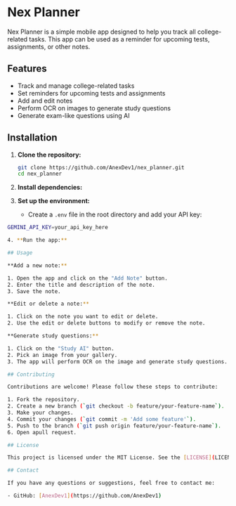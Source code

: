 # Nex Planner

Nex Planner is a simple mobile app designed to help you track all college-related tasks. This app can be used as a reminder for upcoming tests, assignments, or other notes.

## Features

- Track and manage college-related tasks
- Set reminders for upcoming tests and assignments
- Add and edit notes
- Perform OCR on images to generate study questions
- Generate exam-like questions using AI

## Installation

1. **Clone the repository:**

   ```bash
   git clone https://github.com/AnexDev1/nex_planner.git
   cd nex_planner
   
    ```
2. **Install dependencies:**
3. **Set up the environment:**
    - Create a `.env` file in the root directory and add your API key:

  ```bash
GEMINI_API_KEY=your_api_key_here 

4. **Run the app:**

## Usage

**Add a new note:**

1. Open the app and click on the "Add Note" button.
2. Enter the title and description of the note.
3. Save the note.

**Edit or delete a note:**

1. Click on the note you want to edit or delete.
2. Use the edit or delete buttons to modify or remove the note.

**Generate study questions:**

1. Click on the "Study AI" button.
2. Pick an image from your gallery.
3. The app will perform OCR on the image and generate study questions.

## Contributing

Contributions are welcome! Please follow these steps to contribute:

1. Fork the repository.
2. Create a new branch (`git checkout -b feature/your-feature-name`).
3. Make your changes.
4. Commit your changes (`git commit -m 'Add some feature'`).
5. Push to the branch (`git push origin feature/your-feature-name`).
6. Open apull request.

## License

This project is licensed under the MIT License. See the [LICENSE](LICENSE) file for details.

## Contact

If you have any questions or suggestions, feel free to contact me:

- GitHub: [AnexDev1](https://github.com/AnexDev1)